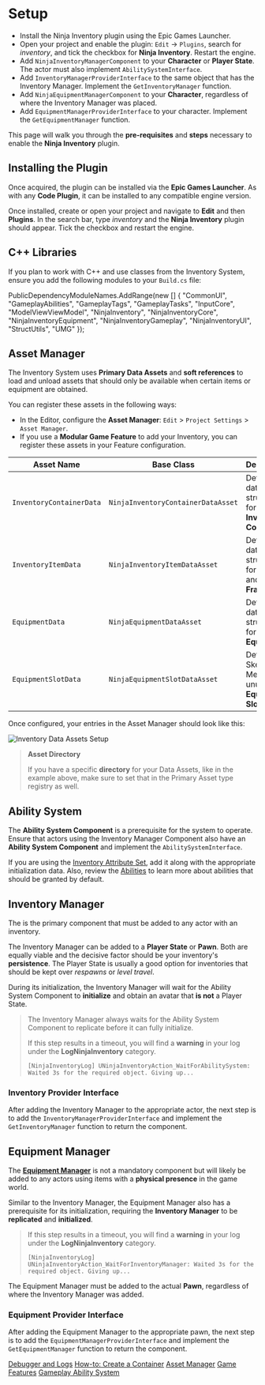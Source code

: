 # Setup
<primary-label ref="inventory"/>

<tldr>
    <ul>
        <li>Install the Ninja Inventory plugin using the Epic Games Launcher.</li>
        <li>Open your project and enable the plugin: <code>Edit</code> &rightarrow; <code>Plugins</code>, search for <i>inventory</i>, and tick the checkbox for <b>Ninja Inventory</b>. Restart the engine.</li>
        <li>Add <code>NinjaInventoryManagerComponent</code> to your <b>Character</b> or <b>Player State</b>. The actor must also implement <code>AbilitySystemInterface</code>.</li>
        <li>Add <code>InventoryManagerProviderInterface</code> to the same object that has the Inventory Manager. Implement the <code>GetInventoryManager</code> function.</li>
        <li>Add <code>NinjaEquipmentManagerComponent</code> to your <b>Character</b>, regardless of where the Inventory Manager was placed.</li>
        <li>Add <code>EquipmentManagerProviderInterface</code> to your character. Implement the <code>GetEquipmentManager</code> function.</li>
    </ul>
</tldr>

This page will walk you through the **pre-requisites** and **steps** necessary to enable the **Ninja Inventory** plugin.

## Installing the Plugin

Once acquired, the plugin can be installed via the **Epic Games Launcher**. As with any **Code Plugin**, it can be 
installed to any compatible engine version.

Once installed, create or open your project and navigate to **Edit** and then **Plugins**. In the search bar, type 
_inventory_ and the **Ninja Inventory** plugin should appear. Tick the checkbox and restart the engine.

## C++ Libraries

If you plan to work with C++ and use classes from the Inventory System, ensure you add the following modules to your 
`Build.cs` file:

<tabs group="sample">
    <tab title="Build.cs">
        <code-block lang="c#">
        PublicDependencyModuleNames.AddRange(new []
        {
            "CommonUI",
            "GameplayAbilities",
            "GameplayTags",
            "GameplayTasks",
            "InputCore",
            "ModelViewViewModel",
            "NinjaInventory",
            "NinjaInventoryCore",
            "NinjaInventoryEquipment",
            "NinjaInventoryGameplay",
            "NinjaInventoryUI",
            "StructUtils",
            "UMG"
        });
        </code-block>
    </tab>
</tabs>

## Asset Manager

The Inventory System uses **Primary Data Assets** and **soft references** to load and unload assets that should only be 
available when certain items or equipment are obtained.

You can register these assets in the following ways:

- In the Editor, configure the **Asset Manager**: `Edit` > `Project Settings` > `Asset Manager`.
- If you use a **Modular Game Feature** to add your Inventory, you can register these assets in your Feature configuration.

| Asset Name               | Base Class                         | Description                                                 |
|--------------------------|------------------------------------|-------------------------------------------------------------|
| `InventoryContainerData` | `NinjaInventoryContainerDataAsset` | Defines the data structure for **Inventory Containers**.    |
| `InventoryItemData`      | `NinjaInventoryItemDataAsset`      | Defines the data structure for **Items** and **Fragments**. |
| `EquipmentData`          | `NinjaEquipmentDataAsset`          | Defines the data structure for **Equipment**.               |
| `EquipmentSlotData`      | `NinjaEquipmentSlotDataAsset`      | Default Skeletal Meshes for unused **Equipment Slots**.     |


Once configured, your entries in the Asset Manager should look like this:

![Inventory Data Assets Setup](inv_setup_asset_manager.png "Inventory Data Assets Setup")

> **Asset Directory**
>
> If you have a specific **directory** for your Data Assets, like in the example above, make sure to set that in the
> Primary Asset type registry as well.

## Ability System

The **Ability System Component** is a prerequisite for the system to operate. Ensure that actors using the Inventory 
Manager Component also have an **Ability System Component** and implement the `AbilitySystemInterface`.

If you are using the [Inventory Attribute Set](inv_attributes.md), add it along with the appropriate initialization data. 
Also, review the [Abilities](inv_abilities.md) to learn more about abilities that should be granted by default.

## Inventory Manager

The **[](inv_inventory_manager.md)** is the primary component that must be added to any actor with an inventory.

The Inventory Manager can be added to a **Player State** or **Pawn**. Both are equally viable and the decisive factor 
should be your inventory's **persistence**. The Player State is usually a good option for inventories that should be
kept over _respawns_ or _level travel_.

During its initialization, the Inventory Manager will wait for the Ability System Component to **initialize** and obtain 
an avatar that **is not** a Player State.

> The Inventory Manager always waits for the Ability System Component to replicate before it can fully initialize.
>
> If this step results in a timeout, you will find a **warning** in your log under the **LogNinjaInventory** category.
> ```
> [NinjaInventoryLog] UNinjaInventoryAction_WaitForAbilitySystem: Waited 3s for the required object. Giving up...
> ```

### Inventory Provider Interface

After adding the Inventory Manager to the appropriate actor, the next step is to add the `InventoryManagerProviderInterface` 
and implement the `GetInventoryManager` function to return the component.

## Equipment Manager

The [**Equipment Manager**](inv_equipment_manager.md) is not a mandatory component but will likely be added to any actors 
using items with a **physical presence** in the game world.

Similar to the Inventory Manager, the Equipment Manager also has a prerequisite for its initialization, requiring the 
**Inventory Manager** to be **replicated** and **initialized**.

> If this step results in a timeout, you will find a **warning** in your log under the **LogNinjaInventory** category.
> ```
> [NinjaInventoryLog] UNinjaInventoryAction_WaitForInventoryManager: Waited 3s for the required object. Giving up...
> ```

The Equipment Manager must be added to the actual **Pawn**, regardless of where the Inventory Manager was added.

### Equipment Provider Interface

After adding the Equipment Manager to the appropriate pawn, the next step is to add the `EquipmentManagerProviderInterface` 
and implement the `GetEquipmentManager` function to return the component.

<seealso style="cards">
   <category ref="related">
        <a href="inv_troubleshooting.md" summary="Debugging the inventory and accessing the logs.">Debugger and Logs</a>
        <a href="inv_create_item.md" summary="How to create your first container and add it to the inventory.">How-to: Create a Container</a>        
    </category>
   <category ref="external">
        <a href="https://dev.epicgames.com/documentation/en-us/unreal-engine/asset-management-in-unreal-engine" summary="Loading and unloading assets with the Asset Manager.">Asset Manager</a>
        <a href="https://dev.epicgames.com/documentation/en-us/unreal-engine/game-features-and-modular-gameplay-in-unreal-engine" summary="Build standalone features that you can quickly activate or deactivate.">Game Features</a>
        <a href="https://dev.epicgames.com/documentation/en-us/unreal-engine/gameplay-ability-system-for-unreal-engine" summary="High-level view of the Gameplay Ability System.">Gameplay Ability System</a>
    </category>
</seealso>